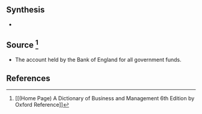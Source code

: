 ## Synthesis
- 
## Source [^1]
- The account held by the Bank of England for all government funds.
## References

[^1]: [[(Home Page) A Dictionary of Business and Management 6th Edition by Oxford Reference]]